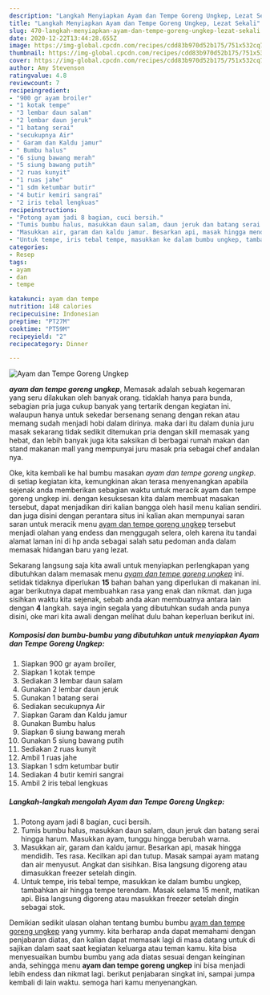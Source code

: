 ```yaml
---
description: "Langkah Menyiapkan Ayam dan Tempe Goreng Ungkep, Lezat Sekali"
title: "Langkah Menyiapkan Ayam dan Tempe Goreng Ungkep, Lezat Sekali"
slug: 470-langkah-menyiapkan-ayam-dan-tempe-goreng-ungkep-lezat-sekali
date: 2020-12-22T13:44:28.655Z
image: https://img-global.cpcdn.com/recipes/cdd83b970d52b175/751x532cq70/ayam-dan-tempe-goreng-ungkep-foto-resep-utama.jpg
thumbnail: https://img-global.cpcdn.com/recipes/cdd83b970d52b175/751x532cq70/ayam-dan-tempe-goreng-ungkep-foto-resep-utama.jpg
cover: https://img-global.cpcdn.com/recipes/cdd83b970d52b175/751x532cq70/ayam-dan-tempe-goreng-ungkep-foto-resep-utama.jpg
author: Amy Stevenson
ratingvalue: 4.8
reviewcount: 7
recipeingredient:
- "900 gr ayam broiler"
- "1 kotak tempe"
- "3 lembar daun salam"
- "2 lembar daun jeruk"
- "1 batang serai"
- "secukupnya Air"
- " Garam dan Kaldu jamur"
- " Bumbu halus"
- "6 siung bawang merah"
- "5 siung bawang putih"
- "2 ruas kunyit"
- "1 ruas jahe"
- "1 sdm ketumbar butir"
- "4 butir kemiri sangrai"
- "2 iris tebal lengkuas"
recipeinstructions:
- "Potong ayam jadi 8 bagian, cuci bersih."
- "Tumis bumbu halus, masukkan daun salam, daun jeruk dan batang serai hingga harum. Masukkan ayam, tunggu hingga berubah warna."
- "Masukkan air, garam dan kaldu jamur. Besarkan api, masak hingga mendidih. Tes rasa. Kecilkan api dan tutup. Masak sampai ayam matang dan air menyusut. Angkat dan sisihkan. Bisa langsung digoreng atau dimasukkan freezer setelah dingin."
- "Untuk tempe, iris tebal tempe, masukkan ke dalam bumbu ungkep, tambahkan air hingga tempe terendam. Masak selama 15 menit, matikan api. Bisa langsung digoreng atau masukkan freezer setelah dingin sebagai stok."
categories:
- Resep
tags:
- ayam
- dan
- tempe

katakunci: ayam dan tempe 
nutrition: 148 calories
recipecuisine: Indonesian
preptime: "PT27M"
cooktime: "PT59M"
recipeyield: "2"
recipecategory: Dinner

---
```



![Ayam dan Tempe Goreng Ungkep](https://img-global.cpcdn.com/recipes/cdd83b970d52b175/751x532cq70/ayam-dan-tempe-goreng-ungkep-foto-resep-utama.jpg)

<b><i>ayam dan tempe goreng ungkep</i></b>, Memasak adalah sebuah kegemaran yang seru dilakukan oleh banyak orang. tidaklah hanya para bunda, sebagian pria juga cukup banyak yang tertarik dengan kegiatan ini. walaupun hanya untuk sekedar bersenang senang dengan rekan atau memang sudah menjadi hobi dalam dirinya. maka dari itu dalam dunia juru masak sekarang tidak sedikit ditemukan pria dengan skill memasak yang hebat, dan lebih banyak juga kita saksikan di berbagai rumah makan dan stand makanan mall yang mempunyai juru masak pria sebagai chef andalan nya.



Oke, kita kembali ke hal bumbu masakan <i>ayam dan tempe goreng ungkep</i>. di setiap kegiatan kita, kemungkinan akan terasa menyenangkan apabila sejenak anda memberikan sebagian waktu untuk meracik ayam dan tempe goreng ungkep ini. dengan kesuksesan kita dalam membuat masakan tersebut, dapat menjadikan diri kalian bangga oleh hasil menu kalian sendiri. dan juga disini dengan perantara situs ini kalian akan mempunyai saran saran untuk meracik menu <u>ayam dan tempe goreng ungkep</u> tersebut menjadi olahan yang endess dan menggugah selera, oleh karena itu tandai alamat laman ini di hp anda sebagai salah satu pedoman anda dalam memasak hidangan baru yang lezat.


Sekarang langsung saja kita awali untuk menyiapkan perlengkapan yang dibutuhkan dalam memasak menu <u><i>ayam dan tempe goreng ungkep</i></u> ini. setidak tidaknya diperlukan <b>15</b> bahan bahan yang diperlukan di makanan ini. agar berikutnya dapat membuahkan rasa yang enak dan nikmat. dan juga sisihkan waktu kita sejenak, sebab anda akan membuatnya antara lain dengan <b>4</b> langkah. saya ingin segala yang dibutuhkan sudah anda punya disini, oke mari kita awali dengan melihat dulu bahan keperluan berikut ini.

<!--inarticleads1-->

##### Komposisi dan bumbu-bumbu yang dibutuhkan untuk menyiapkan Ayam dan Tempe Goreng Ungkep:

1. Siapkan 900 gr ayam broiler,
1. Siapkan 1 kotak tempe
1. Sediakan 3 lembar daun salam
1. Gunakan 2 lembar daun jeruk
1. Gunakan 1 batang serai
1. Sediakan secukupnya Air
1. Siapkan  Garam dan Kaldu jamur
1. Gunakan  Bumbu halus
1. Siapkan 6 siung bawang merah
1. Gunakan 5 siung bawang putih
1. Sediakan 2 ruas kunyit
1. Ambil 1 ruas jahe
1. Siapkan 1 sdm ketumbar butir
1. Sediakan 4 butir kemiri sangrai
1. Ambil 2 iris tebal lengkuas




<!--inarticleads2-->

##### Langkah-langkah mengolah Ayam dan Tempe Goreng Ungkep:

1. Potong ayam jadi 8 bagian, cuci bersih.
1. Tumis bumbu halus, masukkan daun salam, daun jeruk dan batang serai hingga harum. Masukkan ayam, tunggu hingga berubah warna.
1. Masukkan air, garam dan kaldu jamur. Besarkan api, masak hingga mendidih. Tes rasa. Kecilkan api dan tutup. Masak sampai ayam matang dan air menyusut. Angkat dan sisihkan. Bisa langsung digoreng atau dimasukkan freezer setelah dingin.
1. Untuk tempe, iris tebal tempe, masukkan ke dalam bumbu ungkep, tambahkan air hingga tempe terendam. Masak selama 15 menit, matikan api. Bisa langsung digoreng atau masukkan freezer setelah dingin sebagai stok.




Demikian sedikit ulasan olahan tentang bumbu bumbu <u>ayam dan tempe goreng ungkep</u> yang yummy. kita berharap anda dapat memahami dengan penjabaran diatas, dan kalian dapat memasak lagi di masa datang untuk di sajikan dalam saat saat kegiatan keluarga atau teman kamu. kita bisa menyesuaikan bumbu bumbu yang ada diatas sesuai dengan keinginan anda, sehingga menu <b>ayam dan tempe goreng ungkep</b> ini bisa menjadi lebih endess dan nikmat lagi. berikut penjabaran singkat ini, sampai jumpa kembali di lain waktu. semoga hari kamu menyenangkan.
